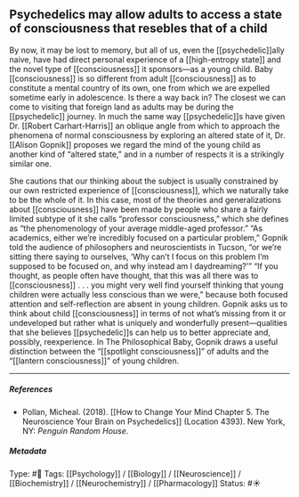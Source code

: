 ## Psychedelics may allow adults to access a state of consciousness that resebles that of a child  # 

By now, it may be lost to memory, but all of us, even the [[psychedelic]]ally naive, have had direct personal experience of a [[high-entropy state]] and the novel type of [[consciousness]] it sponsors—as a young child. Baby [[consciousness]] is so different from adult [[consciousness]] as to constitute a mental country of its own, one from which we are expelled sometime early in adolescence. Is there a way back in? The closest we can come to visiting that foreign land as adults may be during the [[psychedelic]] journey. In much the same way [[psychedelic]]s have given Dr. [[Robert Carhart-Harris]] an oblique angle from which to approach the phenomena of normal consciousness by exploring an altered state of it, Dr. [[Alison Gopnik]] proposes we regard the mind of the young child as another kind of “altered state,” and in a number of respects it is a strikingly similar one.

She cautions that our thinking about the subject is usually constrained by our own restricted experience of [[consciousness]], which we naturally take to be the whole of it. In this case, most of the theories and generalizations about [[consciousness]] have been made by people who share a fairly limited subtype of it she calls “professor consciousness,” which she defines as “the phenomenology of your average middle-aged professor.” “As academics, either we’re incredibly focused on a particular problem,” Gopnik told the audience of philosophers and neuroscientists in Tucson, “or we’re sitting there saying to ourselves, ‘Why can’t I focus on this problem I’m supposed to be focused on, and why instead am I daydreaming?’” “If you thought, as people often have thought, that this was all there was to [[consciousness]] . . . you might very well find yourself thinking that young children were actually less conscious than we were,” because both focused attention and self-reflection are absent in young children. Gopnik asks us to think about child [[consciousness]] in terms of not what’s missing from it or undeveloped but rather what is uniquely and wonderfully present—qualities that she believes [[psychedelic]]s can help us to better appreciate and, possibly, reexperience. In The Philosophical Baby, Gopnik draws a useful distinction between the “[[spotlight consciousness]]” of adults and the “[[lantern consciousness]]” of young children.

___

##### References

- Pollan, Micheal. (2018). [[How to Change Your Mind Chapter 5. The Neuroscience Your Brain on Psychedelics]] (Location 4393). New York, NY: _Penguin Random House_. 

##### Metadata

Type: #🔴 
Tags: [[Psychology]] / [[Biology]] / [[Neuroscience]] / [[Biochemistry]] / [[Neurochemistry]] / [[Pharmacology]] 
Status: #☀️ 